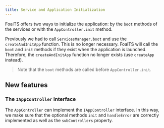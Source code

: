 ```yaml
---
title: Service and Application Initialization
---
```


FoalTS offers two ways to initialize the application: by the `boot` methods of the services or with the `AppController.init` method.

Previously we had to call `ServicesManager.boot` and use the `createAndInitApp` function. This is no longer necessary. FoalTS will call the `boot` and `init` methods if they exist when the application is launched. Therefore, the `createAndInitApp` function no longer exists (use `createApp` instead).

> Note that the `boot` methods are called before `AppController.init`.

## New features

### The `IAppController` interface

The `AppController` can implement the `IAppController` interface. In this way, we make sure that the optional methods `init` and `handleError` are correctly implemented as well as the `subControllers` property.
